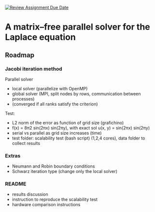[![Review Assignment Due Date](https://classroom.github.com/assets/deadline-readme-button-22041afd0340ce965d47ae6ef1cefeee28c7c493a6346c4f15d667ab976d596c.svg)](https://classroom.github.com/a/bOfolMCC)
# A matrix–free parallel solver for the Laplace equation

## Roadmap

### Jacobi iteration method

Parallel solver
- local solver (parallelize with OpenMP)
- global solver (MPI, split nodes by rows, communication between processes)
- (converged if all ranks satisfy the criterion)

Test:
- L2 norm of the error as function of grid size (grafichino)
- f(x) = 8π2 sin(2πx) sin(2πy), with exact sol u(x, y) = sin(2πx) sin(2πy)
- serial vs parallel as grid size increases (time)
- test folder: scalability test (bash script) (1,2,4 cores), data folder to collect results

### Extras
- Neumann and Robin boundary conditions
- Schwarz iteration type (change only the local solver)

### README
- results discussion
- instruction to reproduce the scalability test
- hardware comparison instructions